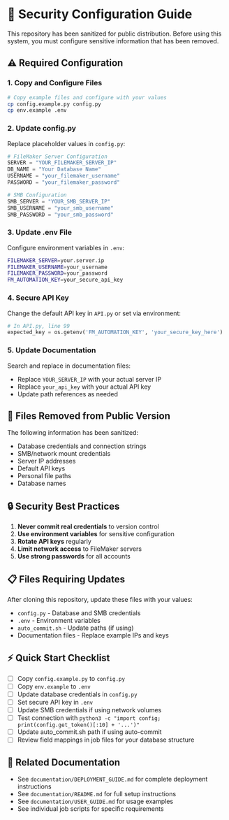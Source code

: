 # 🔐 Security Configuration Guide

This repository has been sanitized for public distribution. Before using this system, you must configure sensitive information that has been removed.

## ⚠️ Required Configuration

### 1. **Copy and Configure Files**

```bash
# Copy example files and configure with your values
cp config.example.py config.py
cp env.example .env
```

### 2. **Update config.py**

Replace placeholder values in `config.py`:

```python
# FileMaker Server Configuration
SERVER = "YOUR_FILEMAKER_SERVER_IP"
DB_NAME = "Your Database Name"
USERNAME = "your_filemaker_username"
PASSWORD = "your_filemaker_password"

# SMB Configuration  
SMB_SERVER = "YOUR_SMB_SERVER_IP"
SMB_USERNAME = "your_smb_username"
SMB_PASSWORD = "your_smb_password"
```

### 3. **Update .env File**

Configure environment variables in `.env`:

```bash
FILEMAKER_SERVER=your.server.ip
FILEMAKER_USERNAME=your_username
FILEMAKER_PASSWORD=your_password
FM_AUTOMATION_KEY=your_secure_api_key
```

### 4. **Secure API Key**

Change the default API key in `API.py` or set via environment:

```python
# In API.py, line 99
expected_key = os.getenv('FM_AUTOMATION_KEY', 'your_secure_key_here')
```

### 5. **Update Documentation**

Search and replace in documentation files:
- Replace `YOUR_SERVER_IP` with your actual server IP
- Replace `your_api_key` with your actual API key
- Update path references as needed

## 🚫 **Files Removed from Public Version**

The following information has been sanitized:
- Database credentials and connection strings
- SMB/network mount credentials  
- Server IP addresses
- Default API keys
- Personal file paths
- Database names

## 🔒 **Security Best Practices**

1. **Never commit real credentials** to version control
2. **Use environment variables** for sensitive configuration
3. **Rotate API keys** regularly
4. **Limit network access** to FileMaker servers
5. **Use strong passwords** for all accounts

## 📋 **Files Requiring Updates**

After cloning this repository, update these files with your values:

- `config.py` - Database and SMB credentials
- `.env` - Environment variables
- `auto_commit.sh` - Update paths (if using)
- Documentation files - Replace example IPs and keys

## ⚡ **Quick Start Checklist**

- [ ] Copy `config.example.py` to `config.py`
- [ ] Copy `env.example` to `.env`
- [ ] Update database credentials in `config.py`
- [ ] Set secure API key in `.env`
- [ ] Update SMB credentials if using network volumes
- [ ] Test connection with `python3 -c "import config; print(config.get_token()[:10] + '...')"`
- [ ] Update auto_commit.sh path if using auto-commit
- [ ] Review field mappings in job files for your database structure

## 🔗 **Related Documentation**

- See `documentation/DEPLOYMENT_GUIDE.md` for complete deployment instructions
- See `documentation/README.md` for full setup instructions
- See `documentation/USER_GUIDE.md` for usage examples
- See individual job scripts for specific requirements 